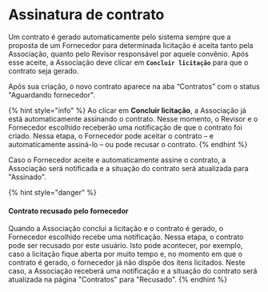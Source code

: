 # Assinatura de contrato

Um contrato é gerado automaticamente pelo sistema sempre que a proposta de um Fornecedor para determinada licitação é aceita tanto pela Associação, quanto pelo Revisor responsável por aquele convênio. Após esse aceite, a Associação deve clicar em **`Concluir licitação`** para que o contrato seja gerado.

Após sua criação, o novo contrato aparece na aba “Contratos” com o status "Aguardando fornecedor".

{% hint style="info" %}
Ao clicar em **Concluir licitação**, a Associação já está automaticamente assinando o contrato. Nesse momento, o Revisor e o Fornecedor escolhido receberão uma notificação de que o contrato foi criado. Nessa etapa, o Fornecedor pode aceitar o contrato – e automaticamente assiná-lo – ou pode recusar o contrato.
{% endhint %}

Caso o Fornecedor aceite e automaticamente assine o contrato, a Associação será notificada e a situação do contrato será atualizada para "Assinado".

{% hint style="danger" %}
#### Contrato recusado pelo fornecedor

Quando a Associação conclui a licitação e o contrato é gerado, o Fornecedor escolhido recebe uma notificação. Nessa etapa, o contrato pode ser recusado por este usuário. Isto pode acontecer, por exemplo, caso a licitação fique aberta por muito tempo e, no momento em que o contrato é gerado, o fornecedor já não dispõe dos itens licitados. Neste caso, a Associação receberá uma notificação e a situação do contrato será atualizada na página "Contratos" para "Recusado".
{% endhint %}
